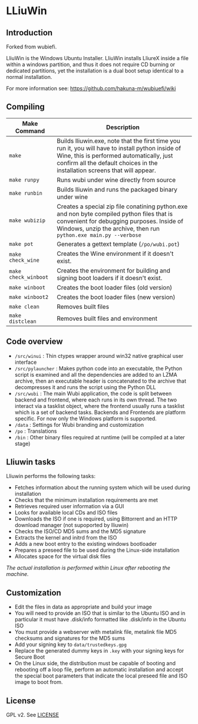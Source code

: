 # LLiuWin


## Introduction

Forked from wubiefi.

LliuWin is the Windows Ubuntu Installer. LliuWin installs LliureX inside a file within a windows partition, and thus it does not require CD burning or dedicated partitions, yet the installation is a dual boot setup identical to a normal installation.

For more information see: https://github.com/hakuna-m/wubiuefi/wiki

## Compiling


| Make Command         | Description                                                                                                                                                                                                               |
|----------------------|---------------------------------------------------------------------------------------------------------------------------------------------------------------------------------------------------------------------------|
| `make`               | Builds lliuwin.exe, note that the first time you run it, you will have to install python inside of Wine, this is performed automatically, just confirm all the default choices in the installation screens that will appear. |
| `make runpy`         | Runs wubi under wine directly from source                                                                                                                                                                                 |
| `make runbin`        | Builds lliuwin and runs the packaged binary under wine                                                                                                                                                                       |
| `make wubizip`       | Creates a special zip file conatining python.exe and non byte compiled python files that is convenient for debugging purposes. Inside of Windows, unzip the archive, then run `python.exe main.py --verbose`              |
| `make pot`           | Generates a gettext template (`/po/wubi.pot`)                                                                                                                                                                             |
| `make check_wine`    | Creates the Wine environment if it doesn't exist.                                                                                                                                                                         |
| `make check_winboot` | Creates the environment for building and signing boot loaders if it doesn't exist.                                                                                                                                        |
| `make winboot`       | Creates the boot loader files (old version)                                                                                                                                                                               |
| `make winboot2`      | Creates the boot loader files (new version)                                                                                                                                                                               |
| `make clean`         | Removes built files                                                                                                                                                                                                       |
| `make distclean`     | Removes built files and environment                                                                                                                                                                                       |


## Code overview

* `/src/winui` : Thin ctypes wrapper around win32 native graphical user interface
* `/src/pylauncher` : Makes python code into an executable, the Python script is examined and all the dependencies are added to an LZMA archive, then an executable header is concatenated to the archive that decompresses it and runs the script using the Python DLL
* `/src/wubi` : The main Wubi application, the code is split between backend and frontend, where each runs in its own thread. The two interact via a tasklist object, where the frontend usually runs a tasklist which is a set of backend tasks. Backends and Frontends are platform specific. For now only the Windows platform is supported.
* `/data` : Settings for Wubi branding and customization
* `/po` : Translations
* `/bin` : Other binary files required at runtime (will be compiled at a later stage)

## Lliuwin tasks

Lliuwin performs the following tasks:

* Fetches information about the running system which will be used during installation
* Checks that the minimum installation requirements are met
* Retrieves required user information via a GUI
* Looks for available local CDs and ISO files
* Downloads the ISO if one is required, using Bittorrent and an HTTP download manager (not supoported by lliuwin)
* Checks the ISO/CD MD5 sums and the MD5 signature
* Extracts the kernel and initrd from the ISO
* Adds a new boot entry to the existing windows bootloader
* Prepares a preseed file to be used during the Linux-side installation
* Allocates space for the virtual disk files

*The actual installation is performed within Linux after rebooting the machine.*

## Customization

* Edit the files in data as appropriate and build your image
* You will need to provide an ISO that is similar to the Ubuntu ISO and in particular it must have .disk/info formatted like .disk/info in the Ubuntu ISO
* You must provide a webserver with metalink file, metalink file MD5 checksums and signatures for the MD5 sums
* Add your signing key to `data/trustedkeys.gpg`
* Replace the generated dummy keys in `.key` with your signing keys for Secure Boot
* On the Linux side, the distribution must be capable of booting and rebooting off a loop file, perform an automatic installation and accept the special boot parameters that indicate the local preseed file and ISO image to boot from.

## License

GPL v2. See [LICENSE](./LICENSE)
